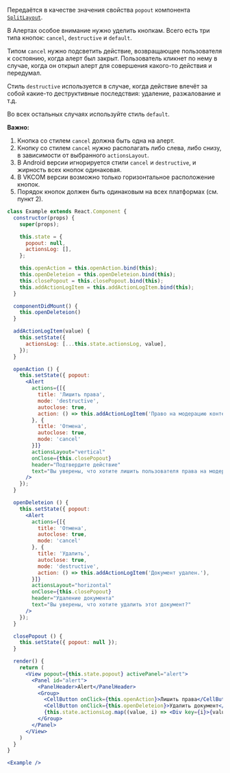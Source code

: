 Передаётся в качестве значения свойства `popout` компонента [`SplitLayout`](#/SplitLayout).

В Алертах особое внимание нужно уделить кнопкам. Всего есть три типа кнопок:
`cancel`, `destructive` и `default`.

Типом `cancel` нужно подсветить действие, возвращающее пользователя к
состоянию, когда алерт был закрыт. Пользователь кликнет по нему в случае, когда он открыл алерт для
совершения какого-то действия и передумал.

Стиль `destructive` используется в случае, когда действие влечёт за собой какие-то деструктивные последствия:
удаление, разжалование и т.д.

Во всех остальных случаях используйте стиль `default`.

**Важно:**

1. Кнопка со стилем `cancel` должна быть одна на алерт.
2. Кнопку со стилем `cancel` нужно располагать либо слева, либо снизу, в зависимости от выбранного
`actionsLayout`.
3. В Android версии игнорируется стили `cancel` и `destructive`, и жирность всех кнопок одинаковая.
4. В VKCOM версии возможно только горизонтальное расположение кнопок.
5.  Порядок кнопок должен быть одинаковым на всех платформах (см. пункт 2).

```jsx
class Example extends React.Component {
  constructor(props) {
    super(props);

    this.state = {
      popout: null,
      actionsLog: [],
    };

    this.openAction = this.openAction.bind(this);
    this.openDeleteion = this.openDeleteion.bind(this);
    this.closePopout = this.closePopout.bind(this);
    this.addActionLogItem = this.addActionLogItem.bind(this);
  }

  componentDidMount() {
    this.openDeleteion()
  }

  addActionLogItem(value) {
    this.setState({
      actionsLog: [...this.state.actionsLog, value],
    });
  }

  openAction () {
    this.setState({ popout:
      <Alert
        actions={[{
          title: 'Лишить права',
          mode: 'destructive',
          autoclose: true,
          action: () => this.addActionLogItem('Право на модерацию контента убрано.'),
        }, {
          title: 'Отмена',
          autoclose: true,
          mode: 'cancel'
        }]}
        actionsLayout="vertical"
        onClose={this.closePopout}
        header="Подтвердите действие"
        text="Вы уверены, что хотите лишить пользователя права на модерацию контента?"
      />
    });
  }

  openDeleteion () {
    this.setState({ popout:
      <Alert
        actions={[{
          title: 'Отмена',
          autoclose: true,
          mode: 'cancel'
        }, {
          title: 'Удалить',
          autoclose: true,
          mode: 'destructive',
          action: () => this.addActionLogItem('Документ удален.'),
        }]}
        actionsLayout="horizontal"
        onClose={this.closePopout}
        header="Удаление документа"
        text="Вы уверены, что хотите удалить этот документ?"
      />
    });
  }

  closePopout () {
    this.setState({ popout: null });
  }

  render() {
    return (
      <View popout={this.state.popout} activePanel="alert">
        <Panel id="alert">
          <PanelHeader>Alert</PanelHeader>
          <Group>
            <CellButton onClick={this.openAction}>Лишить права</CellButton>
            <CellButton onClick={this.openDeleteion}>Удалить документ</CellButton>
            {this.state.actionsLog.map((value, i) => <Div key={i}>{value}</Div>)}
          </Group>
        </Panel>
      </View>
    )
  }
}

<Example />
```
